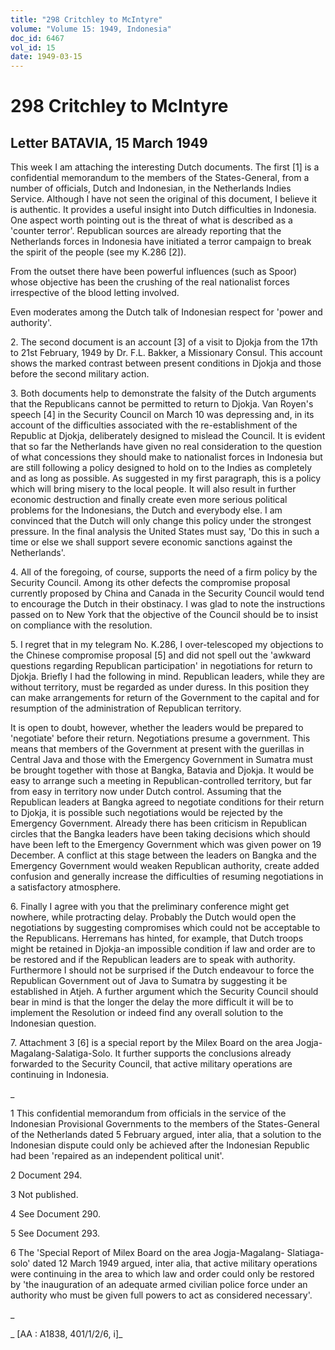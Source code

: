 ```yaml
---
title: "298 Critchley to McIntyre"
volume: "Volume 15: 1949, Indonesia"
doc_id: 6467
vol_id: 15
date: 1949-03-15
---
```


# 298 Critchley to McIntyre

## Letter BATAVIA, 15 March 1949

This week I am attaching the interesting Dutch documents. The first [1] is a confidential memorandum to the members of the States-General, from a number of officials, Dutch and Indonesian, in the Netherlands Indies Service. Although I have not seen the original of this document, I believe it is authentic. It provides a useful insight into Dutch difficulties in Indonesia. One aspect worth pointing out is the threat of what is described as a 'counter terror'. Republican sources are already reporting that the Netherlands forces in Indonesia have initiated a terror campaign to break the spirit of the people (see my K.286 [2]).

From the outset there have been powerful influences (such as Spoor) whose objective has been the crushing of the real nationalist forces irrespective of the blood letting involved.

Even moderates among the Dutch talk of Indonesian respect for 'power and authority'.

2\. The second document is an account [3] of a visit to Djokja from the 17th to 21st February, 1949 by Dr. F.L. Bakker, a Missionary Consul. This account shows the marked contrast between present conditions in Djokja and those before the second military action.

3\. Both documents help to demonstrate the falsity of the Dutch arguments that the Republicans cannot be permitted to return to Djokja. Van Royen's speech [4] in the Security Council on March 10 was depressing and, in its account of the difficulties associated with the re-establishment of the Republic at Djokja, deliberately designed to mislead the Council. It is evident that so far the Netherlands have given no real consideration to the question of what concessions they should make to nationalist forces in Indonesia but are still following a policy designed to hold on to the Indies as completely and as long as possible. As suggested in my first paragraph, this is a policy which will bring misery to the local people. It will also result in further economic destruction and finally create even more serious political problems for the Indonesians, the Dutch and everybody else. I am convinced that the Dutch will only change this policy under the strongest pressure. In the final analysis the United States must say, 'Do this in such a time or else we shall support severe economic sanctions against the Netherlands'.

4\. All of the foregoing, of course, supports the need of a firm policy by the Security Council. Among its other defects the compromise proposal currently proposed by China and Canada in the Security Council would tend to encourage the Dutch in their obstinacy. I was glad to note the instructions passed on to New York that the objective of the Council should be to insist on compliance with the resolution.

5\. I regret that in my telegram No. K.286, I over-telescoped my objections to the Chinese compromise proposal [5] and did not spell out the 'awkward questions regarding Republican participation' in negotiations for return to Djokja. Briefly I had the following in mind. Republican leaders, while they are without territory, must be regarded as under duress. In this position they can make arrangements for return of the Government to the capital and for resumption of the administration of Republican territory.

It is open to doubt, however, whether the leaders would be prepared to 'negotiate' before their return. Negotiations presume a government. This means that members of the Government at present with the guerillas in Central Java and those with the Emergency Government in Sumatra must be brought together with those at Bangka, Batavia and Djokja. It would be easy to arrange such a meeting in Republican-controlled territory, but far from easy in territory now under Dutch control. Assuming that the Republican leaders at Bangka agreed to negotiate conditions for their return to Djokja, it is possible such negotiations would be rejected by the Emergency Government. Already there has been criticism in Republican circles that the Bangka leaders have been taking decisions which should have been left to the Emergency Government which was given power on 19 December. A conflict at this stage between the leaders on Bangka and the Emergency Government would weaken Republican authority, create added confusion and generally increase the difficulties of resuming negotiations in a satisfactory atmosphere.

6\. Finally I agree with you that the preliminary conference might get nowhere, while protracting delay. Probably the Dutch would open the negotiations by suggesting compromises which could not be acceptable to the Republicans. Herremans has hinted, for example, that Dutch troops might be retained in Djokja-an impossible condition if law and order are to be restored and if the Republican leaders are to speak with authority. Furthermore I should not be surprised if the Dutch endeavour to force the Republican Government out of Java to Sumatra by suggesting it be established in Atjeh. A further argument which the Security Council should bear in mind is that the longer the delay the more difficult it will be to implement the Resolution or indeed find any overall solution to the Indonesian question.

7\. Attachment 3 [6] is a special report by the Milex Board on the area Jogja-Magalang-Salatiga-Solo. It further supports the conclusions already forwarded to the Security Council, that active military operations are continuing in Indonesia.

_

1 This confidential memorandum from officials in the service of the Indonesian Provisional Governments to the members of the States-General of the Netherlands dated 5 February argued, inter alia, that a solution to the Indonesian dispute could only be achieved after the Indonesian Republic had been 'repaired as an independent political unit'.

2 Document 294.

3 Not published.

4 See Document 290.

5 See Document 293.

6 The 'Special Report of Milex Board on the area Jogja-Magalang- Slatiaga-solo' dated 12 March 1949 argued, inter alia, that active military operations were continuing in the area to which law and order could only be restored by 'the inauguration of an adequate armed civilian police force under an authority who must be given full powers to act as considered necessary'.

_

_ [AA : A1838, 401/1/2/6, i]_
